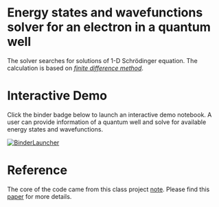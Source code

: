 # Energy states and wavefunctions solver for an electron in a quantum well
The solver searches for solutions of 1-D Schrödinger equation.
The calculation is based on [*finite difference method*](https://en.wikipedia.org/wiki/Finite_difference_method).

# Interactive Demo
Click the binder badge below to launch an interactive demo notebook. A user can provide information of a quantum well and solve for available energy states and wavefunctions.

[![BinderLauncher](https://mybinder.org/badge_logo.svg)](https://mybinder.org/v2/gh/clumdee/quantum_well_solver/main?labpath=QW_solver.ipynb)

# Reference
The core of the code came from this class project [note](https://clumdee.github.io/talks/talks-pdf/2010-05-XX_ClassProject_NumerModelRectQD.pdf).
Please find this [paper](https://github.com/clumdee/quantum_well_solver/blob/main/1990_JAP_Schrodinger-Poisson.pdf) for more details.